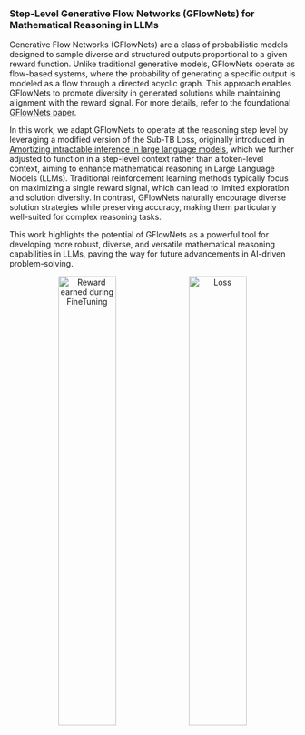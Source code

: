 ### Step-Level Generative Flow Networks (GFlowNets) for Mathematical Reasoning in LLMs

Generative Flow Networks (GFlowNets) are a class of probabilistic models designed to sample diverse and structured outputs proportional to a given reward function. Unlike traditional generative models, GFlowNets operate as flow-based systems, where the probability of generating a specific output is modeled as a flow through a directed acyclic graph. This approach enables GFlowNets to promote diversity in generated solutions while maintaining alignment with the reward signal. For more details, refer to the foundational [GFlowNets paper](https://arxiv.org/abs/2106.04399).

In this work, we adapt GFlowNets to operate at the reasoning step level by leveraging a modified version of the Sub-TB Loss, originally introduced in [Amortizing intractable inference in large language models](https://arxiv.org/abs/2310.04363), which we further adjusted to function in a step-level context rather than a token-level context, aiming to enhance mathematical reasoning in Large Language Models (LLMs). Traditional reinforcement learning methods typically focus on maximizing a single reward signal, which can lead to limited exploration and solution diversity. In contrast, GFlowNets naturally encourage diverse solution strategies while preserving accuracy, making them particularly well-suited for complex reasoning tasks.

This work highlights the potential of GFlowNets as a powerful tool for developing more robust, diverse, and versatile mathematical reasoning capabilities in LLMs, paving the way for future advancements in AI-driven problem-solving.

<p align="center">
  <img src="reward.png" alt="Reward earned during FineTuning" width="45%">
  <img src="loss.png" alt="Loss" width="45%">
</p>
